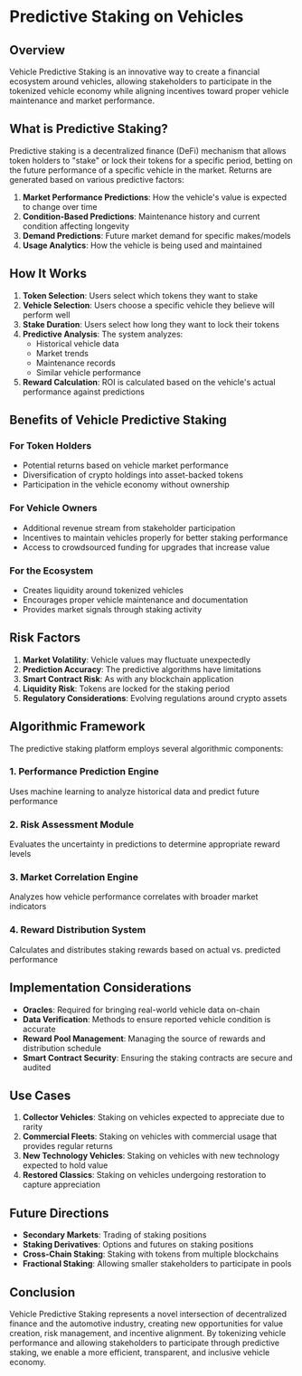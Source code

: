 
# Predictive Staking on Vehicles

## Overview

Vehicle Predictive Staking is an innovative way to create a financial ecosystem around vehicles, allowing stakeholders to participate in the tokenized vehicle economy while aligning incentives toward proper vehicle maintenance and market performance.

## What is Predictive Staking?

Predictive staking is a decentralized finance (DeFi) mechanism that allows token holders to "stake" or lock their tokens for a specific period, betting on the future performance of a specific vehicle in the market. Returns are generated based on various predictive factors:

1. **Market Performance Predictions**: How the vehicle's value is expected to change over time
2. **Condition-Based Predictions**: Maintenance history and current condition affecting longevity
3. **Demand Predictions**: Future market demand for specific makes/models
4. **Usage Analytics**: How the vehicle is being used and maintained

## How It Works

1. **Token Selection**: Users select which tokens they want to stake
2. **Vehicle Selection**: Users choose a specific vehicle they believe will perform well
3. **Stake Duration**: Users select how long they want to lock their tokens
4. **Predictive Analysis**: The system analyzes:
   - Historical vehicle data
   - Market trends
   - Maintenance records
   - Similar vehicle performance
5. **Reward Calculation**: ROI is calculated based on the vehicle's actual performance against predictions

## Benefits of Vehicle Predictive Staking

### For Token Holders
- Potential returns based on vehicle market performance
- Diversification of crypto holdings into asset-backed tokens
- Participation in the vehicle economy without ownership

### For Vehicle Owners
- Additional revenue stream from stakeholder participation
- Incentives to maintain vehicles properly for better staking performance
- Access to crowdsourced funding for upgrades that increase value

### For the Ecosystem
- Creates liquidity around tokenized vehicles
- Encourages proper vehicle maintenance and documentation
- Provides market signals through staking activity

## Risk Factors

1. **Market Volatility**: Vehicle values may fluctuate unexpectedly
2. **Prediction Accuracy**: The predictive algorithms have limitations
3. **Smart Contract Risk**: As with any blockchain application
4. **Liquidity Risk**: Tokens are locked for the staking period
5. **Regulatory Considerations**: Evolving regulations around crypto assets

## Algorithmic Framework

The predictive staking platform employs several algorithmic components:

### 1. Performance Prediction Engine
Uses machine learning to analyze historical data and predict future performance

### 2. Risk Assessment Module
Evaluates the uncertainty in predictions to determine appropriate reward levels

### 3. Market Correlation Engine
Analyzes how vehicle performance correlates with broader market indicators

### 4. Reward Distribution System
Calculates and distributes staking rewards based on actual vs. predicted performance

## Implementation Considerations

- **Oracles**: Required for bringing real-world vehicle data on-chain
- **Data Verification**: Methods to ensure reported vehicle condition is accurate
- **Reward Pool Management**: Managing the source of rewards and distribution schedule
- **Smart Contract Security**: Ensuring the staking contracts are secure and audited

## Use Cases

1. **Collector Vehicles**: Staking on vehicles expected to appreciate due to rarity
2. **Commercial Fleets**: Staking on vehicles with commercial usage that provides regular returns
3. **New Technology Vehicles**: Staking on vehicles with new technology expected to hold value
4. **Restored Classics**: Staking on vehicles undergoing restoration to capture appreciation

## Future Directions

- **Secondary Markets**: Trading of staking positions
- **Staking Derivatives**: Options and futures on staking positions
- **Cross-Chain Staking**: Staking with tokens from multiple blockchains
- **Fractional Staking**: Allowing smaller stakeholders to participate in pools

## Conclusion

Vehicle Predictive Staking represents a novel intersection of decentralized finance and the automotive industry, creating new opportunities for value creation, risk management, and incentive alignment. By tokenizing vehicle performance and allowing stakeholders to participate through predictive staking, we enable a more efficient, transparent, and inclusive vehicle economy.
